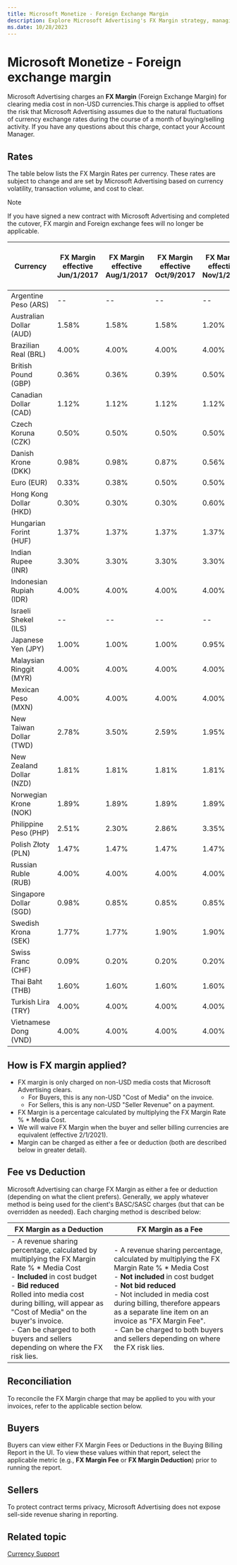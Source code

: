 ```yaml
---
title: Microsoft Monetize - Foreign Exchange Margin
description: Explore Microsoft Advertising's FX Margin strategy, managing non-USD media costs to mitigate currency risks in monthly transactions.
ms.date: 10/28/2023
---
```


# Microsoft Monetize - Foreign exchange margin

Microsoft Advertising charges an **FX Margin** (Foreign Exchange Margin) for clearing media cost in non-USD currencies.This charge is applied to offset the risk that Microsoft Advertising assumes due to the natural fluctuations of currency exchange rates during the course of a month of buying/selling activity. If you have any questions about this charge, contact your Account Manager.

## Rates

The table below lists the FX Margin Rates per currency. These rates are subject to change and are set by Microsoft Advertising based on currency volatility, transaction volume, and cost to clear.

> [!NOTE]
> If you have signed a new contract with Microsoft Advertising and completed the cutover, FX margin and Foreign exchange fees will no longer be applicable.

| Currency | FX Margin effective Jun/1/2017 | FX Margin effective Aug/1/2017 | FX Margin effective Oct/9/2017 | FX Margin effective Nov/1/2017 | FX Margin effective Jan/10/2018 | FX Margin effective Jan/29/2018 | FX Margin effective June 1, 2018 | FX Margin effective Feb 1st, 2021 | FX Margin effective Mar 13, 2021 |
|--|--|--|--|--|--|--|--|--|--|
| Argentine Peso (ARS) | -- | -- | -- | -- | -- | -- | -- | 15.00% | 0.00% |
| Australian Dollar (AUD) | 1.58% | 1.58% | 1.58% | 1.20% | 1.20% | 1.77% | 1.27% | 3.60% | 1.80% |
| Brazilian Real (BRL) | 4.00% | 4.00% | 4.00% | 4.00% | 4.00% | 4.00% | 4.00% | 8.00% | 3.90% |
| British Pound (GBP) | 0.36% | 0.36% | 0.39% | 0.50% | 0.62% | 1.71% | 0.99% | 3.90% | 2.00% |
| Canadian Dollar (CAD) | 1.12% | 1.12% | 1.12% | 1.12% | 1.21% | 1.98% | 1.46% | 3.10% | 1.70% |
| Czech Koruna (CZK) | 0.50% | 0.50% | 0.50% | 0.50% | 0.74% | 0.74% | 0.74% | 4.00% | 0.93% |
| Danish Krone (DKK) | 0.98% | 0.98% | 0.87% | 0.56% | 0.80% | 1.44% | 0.69% | 3.10% | 1.10% |
| Euro (EUR) | 0.33% | 0.38% | 0.50% | 0.50% | 0.50% | 0.95% | 0.67% | 3.10% | 1.10% |
| Hong Kong Dollar (HKD) | 0.30% | 0.30% | 0.30% | 0.60% | 0.42% | 0.42% | 0.34% | 0.30% | 0.30% |
| Hungarian Forint (HUF) | 1.37% | 1.37% | 1.37% | 1.37% | 1.37% | 1.37% | 1.37% | 5.20% | 1.71% |
| Indian Rupee (INR) | 3.30% | 3.30% | 3.30% | 3.30% | 3.30% | 3.30% | 3.30% | 4.20% | 2.70% |
| Indonesian Rupiah (IDR) | 4.00% | 4.00% | 4.00% | 4.00% | 4.00% | 4.00% | 4.00% | 4.10% | 2.90% |
| Israeli Shekel (ILS) | -- | -- | -- | -- | -- | -- | -- | 0.00% | 0.00% |
| Japanese Yen (JPY) | 1.00% | 1.00% | 1.00% | 0.95% | 1.00% | 1.00% | 1.00% | 2.60% | 1.00% |
| Malaysian Ringgit (MYR) | 4.00% | 4.00% | 4.00% | 4.00% | 4.00% | 4.00% | 4.00% | 4.00% | 4.00% |
| Mexican Peso (MXN) | 4.00% | 4.00% | 4.00% | 4.00% | 4.00% | 4.00% | 4.00% | 7.30% | 3.60% |
| New Taiwan Dollar (TWD) | 2.78% | 3.50% | 2.59% | 1.95% | 1.42% | 1.42% | 2.86% | 2.20% | 0.70% |
| New Zealand Dollar (NZD) | 1.81% | 1.81% | 1.81% | 1.81% | 1.81% | 1.81% | 1.35% | 4.30% | 2.20% |
| Norwegian Krone (NOK) | 1.89% | 1.89% | 1.89% | 1.89% | 1.89% | 1.89% | 1.63% | 4.70% | 2.10% |
| Philippine Peso (PHP) | 2.51% | 2.30% | 2.86% | 3.35% | 3.35% | 3.35% | 3.35% | 3.35% | 3.35% |
| Polish Złoty (PLN) | 1.47% | 1.47% | 1.47% | 1.47% | 1.47% | 1.47% | 1.16% | 4.30% | 1.70% |
| Russian Ruble (RUB) | 4.00% | 4.00% | 4.00% | 4.00% | 4.00% | 4.00% | 4.00% | 7.90% | 4.10% |
| Singapore Dollar (SGD) | 0.98% | 0.85% | 0.85% | 0.85% | 0.85% | 0.85% | 1.07% | 2.30% | 0.90% |
| Swedish Krona (SEK) | 1.77% | 1.77% | 1.90% | 1.90% | 1.90% | 1.90% | 1.90% | 4.40% | 2.38% |
| Swiss Franc (CHF) | 0.09% | 0.20% | 0.20% | 0.20% | 0.20% | 0.33% | 0.33% | 3.50% | 0.41% |
| Thai Baht (THB) | 1.60% | 1.60% | 1.60% | 1.60% | 1.60% | 1.60% | 1.05% | 4.50% | 2.00% |
| Turkish Lira (TRY) | 4.00% | 4.00% | 4.00% | 4.00% | 4.00% | 4.00% | 4.00% | 9.40% | 3.60% |
| Vietnamese Dong (VND) | 4.00% | 4.00% | 4.00% | 4.00% | 4.00% | 4.00% | 4.00% | 2.10% | 2.30% |

## How is FX margin applied?

- FX margin is only charged on non-USD media costs that Microsoft Advertising clears.
  - For Buyers, this is any non-USD "Cost of Media" on the invoice.
  - For Sellers, this is any non-USD "Seller Revenue" on a payment.
- FX Margin is a percentage calculated by multiplying the FX Margin Rate % \* Media Cost.
- We will waive FX Margin when the buyer and seller billing currencies are equivalent (effective 2/1/2021).
- Margin can be charged as either a fee or deduction (both are described below in greater detail).

## Fee vs Deduction

Microsoft Advertising can charge FX Margin as either a fee or deduction (depending on what the client prefers). Generally, we apply whatever method is being used for the client's BASC/SASC charges (but that can be overridden as needed). Each charging method is described below:

| FX Margin as a Deduction | FX Margin as a Fee |
|--|--|
| - A revenue sharing percentage, calculated by multiplying the FX Margin Rate % * Media Cost<br> - **Included** in cost budget<br> - **Bid reduced**<br>Rolled into media cost during billing, will appear as "Cost of Media" on the buyer's invoice.<br> - Can be charged to both buyers and sellers depending on where the FX risk lies. | - A revenue sharing percentage, calculated by multiplying the FX Margin Rate % * Media Cost<br> - **Not included** in cost budget<br> - **Not bid reduced**<br> - Not included in media cost during billing, therefore appears as a separate line item on an invoice as "FX Margin Fee".<br> - Can be charged to both buyers and sellers depending on where the FX risk lies. |

## Reconciliation

To reconcile the FX Margin charge that may be applied to you with your invoices, refer to the applicable section below.

## Buyers

Buyers can view either FX Margin Fees or Deductions in the Buying Billing Report in the UI. To view these values within that report, select the applicable metric (e.g., **FX Margin Fee** or **FX Margin Deduction**) prior to running the report.

## Sellers

To protect contract terms privacy, Microsoft Advertising does not expose sell-side revenue sharing in reporting.

## Related topic

[Currency Support](currency-support.md)
